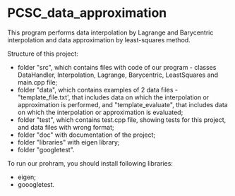 # PCSC_data_approximation
This program performs data interpolation by Lagrange and Barycentric interpolation and data approximation by least-squares method.

Structure of this project:
- folder "src", which contains files with code of our program - classes DataHandler, Interpolation, Lagrange, Barycentric, LeastSquares and main.cpp file;
- folder "data", which contains examples of 2 data files - "template_file.txt', that includes data on which the interpolation or approximation is performed, and "template_evaluate", that includes data on which the interpolation or approximation is evaluated;
- folder "test", which contains test.cpp file, showing tests for this project, and data files with wrong format;
- folder "doc" with documentation of the project;
- folder "libraries" with eigen library;
- folder "googletest".

To run our prohram, you should install following libraries:
- eigen;
- gooogletest.
